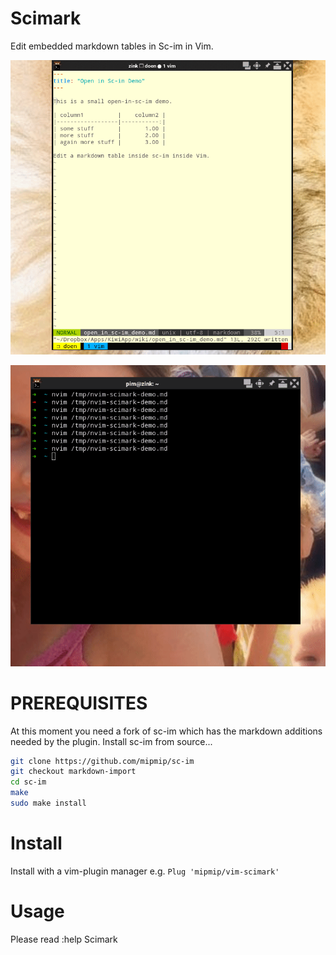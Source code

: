 # Scimark

Edit embedded markdown tables in Sc-im in Vim.

![scimark demo](demo.gif)

![scimark demo](ndemo.gif)

# PREREQUISITES

At this moment you need a fork of sc-im which has the markdown additions needed
by the plugin. Install sc-im from source...

```bash
git clone https://github.com/mipmip/sc-im
git checkout markdown-import
cd sc-im
make
sudo make install
```

# Install

Install with a vim-plugin manager e.g. ```Plug 'mipmip/vim-scimark'```

# Usage

Please read :help Scimark


